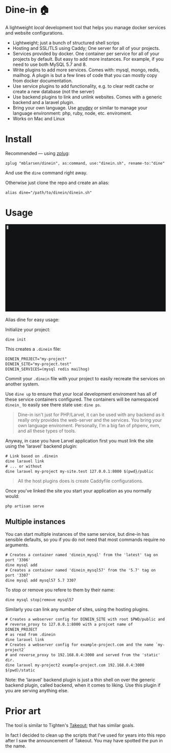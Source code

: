# Dine-in 🏠

A lightweight _local_ development tool that helps you manage docker services
and website configurations.

- Lightweight; just a bunch of structured shell scrips
- Hosting and SSL/TLS using Caddy; One server for all of your projects.
- Services provided by docker. One container per service for all of your
  projects by default. But easy to add more instances. For example, if you
  need to use both MySQL 5.7 and 8.
- Write plugins to add more services. Comes with: mysql, mongo, redis, mailhog.
  A plugin is but a few lines of code that you can mostly copy from docker
  documentation.
- Use service plugins to add functionality, e.g. to clear redit cache or create a new
  database (not the server)
- Use backend plugins to link and unlink websites. Comes with a generic backend
  and a laravel plugin.
- Bring your own language. Use [anydev](https://github.com/anyenv/anyenv) or
  similar to manage your language environment: php, ruby, node, etc.
  enviroment.
- Works on Mac and Linux

# Install

Recommended — using [zplug](https://github.com/zplug/zplug):

```shell
zplug "mblarsen/dinein", as:command, use:"dinein.sh", rename-to:"dine"
```

And use the `dine` command right away.

Otherwise just clone the repo and create an alias:

```shell
alias dine="/path/to/dinein/dinein.sh"
```

# Usage

![usage](demo.gif)

Alias dine for easy usage:

Initialize your project:

```shell
dine init
```

This creates a `.dinein` file:

```
DINEIN_PROJECT="my-project"
DINEIN_SITE="my-project.test"
DINEIN_SERVICES=(mysql redis mailhog)
```

Commit your `.dinein` file with your project to easily recreate the services on
another system.

Use `dine up` to ensure that your local development enviroment has all of these
service containers configured. The containers will be namespaced `dinein_` to
easily see there state use: `dine ps`.

> Dine-in isn't just for PHP/Larvel, it can be used with any backend as it
> really only provides the web-server and the services. You bring your own
> language enviroment. Personally, I'm a big fan of phpenv, nvm, and all these
> types of tools.

Anyway, in case you have Larvel application first you must link the site using
the 'laravel' backend plugin:

```shell
# Link based on .dinein
dine laravel link
# ... or without
dine laravel my-project my-site.test 127.0.0.1:8000 $(pwd}/public
```

> All the host plugins does is create Caddyfile configurations.

Once you've linked the site you start your application as you normally would:

```
php artisan serve
```

## Multiple instances

You can start multiple instances of the same service, but dine-in has sensible
defaults, so you if you do not need that most commands require no arguments.

```shell
# Creates a container named 'dinein_mysql' from the 'latest' tag on port '3306'
dine mysql add
# Creates a container named 'dinein_mysql57' from the '5.7' tag on port '3307'
dine mysql add mysql57 5.7 3307
```

To stop or remove you refere to them by their name:

```shell
dine mysql stop|remove mysql57
```

Similarly you can link any number of sites, using the hosting plugins.

```shell
# Creates a webserver config for DINEIN_SITE with root $PWD/public and
# reverse_proxy to 127.0.0.1:8000 with a projcet name of DINEIN_PROJECT
# as read from .dinein
dine laravel link
# Creates a webserver config for example-project.com and the name `my-project2`
# and reverse_proxy to 192.168.0.4:3000 and served from the 'static' dir.
dine laravel my-project2 example-project.com 192.168.0.4:3000 $(pwd)/static
```

Note: the 'laravel' backend plugin is just a thin shell on over the generic
backend plugin, called backend, when it comes to liking. Use this plugin if you
are serving anything else.

# Prior art

The tool is similar to Tighten's
[Takeout](https://github.com/tightenco/takeout); that has similar goals.

In fact I decided to clean up the scripts that I've used for years into this
repo after I saw the announcement of Takeout. You may have spotted the pun in
the name.
